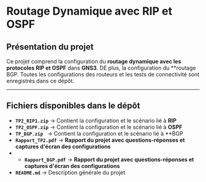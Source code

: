 #  Routage Dynamique avec RIP et OSPF

## Présentation du projet  
Ce projet comprend la configuration du **routage dynamique avec les protocoles RIP et OSPF** dans **GNS3**. DE plus,  la configuration du **routage BGP.
Toutes les configurations des routeurs et les tests de connectivité sont enregistrés dans ce dépôt.

---

##  Fichiers disponibles dans le dépôt  
- **`TP2_RIP1.zip`** → Contient la configuration et le scénario lié à **RIP**  
- **`TP2_OSPF.zip`** → Contient la configuration et le scénario lié à **OSPF**
- **`TP_BGP.zip `** → Contient la configuration et le scénario lié à **BGP
- **`Rapport_TP2.pdf`** → **Rapport du projet avec questions-réponses et captures d'écran des configurations**
- - **`Rapport_BGP.pdf`** → **Rapport du projet avec questions-réponses et captures d'écran des configurations** 
- **`README.md`** → Description générale du projet  
